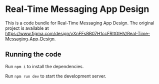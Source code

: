 
  # Real-Time Messaging App Design

  This is a code bundle for Real-Time Messaging App Design. The original project is available at https://www.figma.com/design/vXnFFsBB07H1ccFRltGIHV/Real-Time-Messaging-App-Design.

  ## Running the code

  Run `npm i` to install the dependencies.

  Run `npm run dev` to start the development server.
  